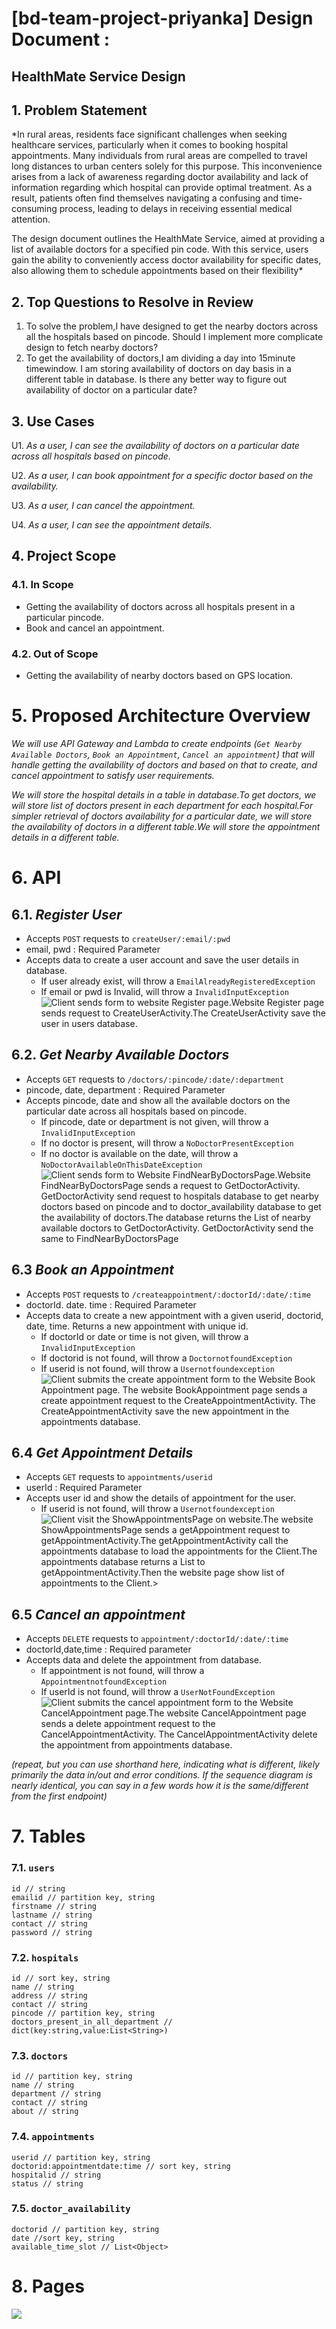 # [bd-team-project-priyanka] Design Document :

## HealthMate Service Design

## 1. Problem Statement

*In rural areas, residents face significant challenges when seeking healthcare 
services, particularly when it comes to booking hospital appointments. Many 
individuals from rural areas are compelled to travel long distances to urban 
centers solely for this purpose. This inconvenience arises from a lack of awareness 
regarding doctor availability and lack of information regarding which hospital 
can provide optimal treatment. As a result, patients often find themselves 
navigating a confusing and time-consuming process, leading to delays in receiving 
essential medical attention.

The design document outlines the HealthMate Service, aimed at providing a list of 
available doctors for a specified pin code. With this service, users gain the 
ability to conveniently access doctor availability for specific dates, also 
allowing them to schedule appointments based on their flexibility*


## 2. Top Questions to Resolve in Review

1. To solve the problem,I have designed to get the nearby doctors across all 
   the hospitals based on pincode. Should I implement more complicate design 
   to fetch nearby doctors?
2. To get the availability of doctors,I am dividing a day into 15minute timewindow. 
   I am storing availability of doctors on day basis in a different table in 
   database. Is there any better way to figure out availability of doctor on a 
   particular date?

## 3. Use Cases


U1. *As a user, I can see the availability of doctors on a particular date across all hospitals based on pincode.*

U2. *As a user, I can book appointment for a specific doctor based on the availability.*

U3. *As a user, I can cancel the appointment.*

U4. *As a user, I can see the appointment details.*


## 4. Project Scope

### 4.1. In Scope

* Getting the availability of doctors across all hospitals present in a 
  particular pincode.
* Book and cancel an appointment.

### 4.2. Out of Scope

* Getting the availability of nearby doctors based on GPS location.

# 5. Proposed Architecture Overview

*We will use API Gateway and Lambda to create endpoints (`Get Nearby Available Doctors`,
`Book an Appointment`, `Cancel an appointment`)
that will handle getting the availability of doctors and based on that to create,
and cancel appointment to satisfy user requirements.*

*We will store the hospital details in a table in database.To get doctors, we 
will store list of doctors present in each department for each hospital.For simpler
retrieval of doctors availability for a particular date, we will store the 
availability of doctors in a different table.We will store the appointment details in 
a different table.*

# 6. API

## 6.1. *Register User*

* Accepts `POST` requests to `createUser/:email/:pwd`
* email, pwd : Required Parameter
* Accepts data to create a user account and save the user details in database.
    * If user already exist, will throw a
      `EmailAlreadyRegisteredException`
    * If email or pwd is Invalid, will throw a
      `InvalidInputException`
![Client sends form to website Register page.Website Register page sends
  request to CreateUserActivity.The CreateUserActivity save the user in users
  database.](images/design_document/registeruserSD.png)

## 6.2. *Get Nearby Available Doctors*

* Accepts `GET` requests to `/doctors/:pincode/:date/:department`
* pincode, date, department : Required Parameter
* Accepts pincode, date and show all the available doctors on the particular date across all hospitals based on pincode.
    * If pincode, date or department is not given, will throw a
      `InvalidInputException`
    * If no doctor is present, will throw a
      `NoDoctorPresentException`
    * If no doctor is available on the date, will throw a
      `NoDoctorAvailableOnThisDateException`
![Client sends  form to Website FindNearByDoctorsPage.Website 
  FindNearByDoctorsPage sends a request to GetDoctorActivity.
  GetDoctorActivity send request to hospitals database to get nearby
  doctors based on pincode and to doctor_availability database to 
  get the availability of doctors.The database returns the 
  List of nearby available doctors to GetDoctorActivity. GetDoctorActivity
  send the same to FindNearByDoctorsPage](images/design_document/get-nearbyDoctors-byAvailabilitySD.png)

## 6.3 *Book an Appointment*

* Accepts `POST` requests to `/createappointment/:doctorId/:date/:time`
* doctorId. date. time : Required Parameter
* Accepts data to create a new appointment with a given userid, doctorid, date, time.
  Returns a new appointment with unique id.
   * If doctorId or date or time is not given, will throw a
     `InvalidInputException`
   * If doctorid is not found, will throw a
     `DoctornotfoundException`
   * If userid is not found, will throw a 
     `Usernotfoundexception`
![Client submits the create appointment form to the Website Book Appointment page.
  The website BookAppointment page sends a create appointment request
  to the CreateAppointmentActivity. The CreateAppointmentActivity save
  the new appointment in the appointments database.](images/design_document/createappointmentSD.png)

## 6.4 *Get Appointment Details*

* Accepts `GET` requests to `appointments/userid`
* userId : Required Parameter
* Accepts user id and show the details of appointment for the user.
    * If userid is not found, will throw a
      `Usernotfoundexception`
![Client visit the ShowAppointmentsPage on website.The website 
  ShowAppointmentsPage sends a getAppointment request to 
  getAppointmentActivity.The getAppointmentActivity call the appointments
  database to load the appointments for the Client.The appointments database
  returns a List<Appointment> to getAppointmentActivity.Then the website page
  show list of appointments to the Client.>](images/design_document/get-appointmentSD.png)

## 6.5 *Cancel an appointment*

* Accepts `DELETE` requests to `appointment/:doctorId/:date/:time`
* doctorId,date,time : Required parameter
* Accepts data and delete the appointment from database.
  * If appointment is not found, will throw a
     `AppointmentnotfoundException`
  * If userId is not found, will throw a
     `UserNotFoundException`
    ![Client submits the cancel appointment form to the Website 
     CancelAppointment page.The website CancelAppointment page sends a 
     delete appointment request to the CancelAppointmentActivity. The CancelAppointmentActivity
     delete the appointment from appointments database.](images/design_document/cancelappointmentSD.png)

*(repeat, but you can use shorthand here, indicating what is different, likely
primarily the data in/out and error conditions. If the sequence diagram is
nearly identical, you can say in a few words how it is the same/different from
the first endpoint)*

# 7. Tables

### 7.1. `users`

```
id // string
emailid // partition key, string
firstname // string
lastname // string
contact // string
password // string
```
### 7.2. `hospitals`

```
id // sort key, string
name // string
address // string
contact // string
pincode // partition key, string
doctors_present_in_all_department // dict(key:string,value:List<String>)
```
### 7.3. `doctors`

```
id // partition key, string
name // string
department // string
contact // string
about // string
```
### 7.4. `appointments`

```
userid // partition key, string
doctorid:appointmentdate:time // sort key, string
hospitalid // string
status // string
```
### 7.5. `doctor_availability`
```
doctorid // partition key, string
date //sort key, string
available_time_slot // List<Object>
```

# 8. Pages

![](images/design_document/WhatsApp%20Image%202024-04-08%20at%2012.28.44%20PM.jpeg)
